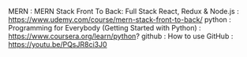 MERN : MERN Stack Front To Back: Full Stack React, Redux & Node.js : https://www.udemy.com/course/mern-stack-front-to-back/
python : Programming for Everybody (Getting Started with Python) : https://www.coursera.org/learn/python?
github : How to use GitHub : https://youtu.be/PQsJR8ci3J0
